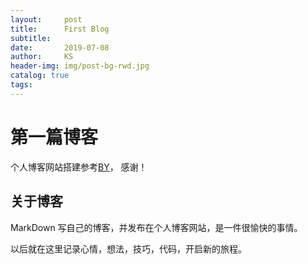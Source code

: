 ```yaml
---
layout:     post
title:      First Blog
subtitle:   
date:       2019-07-08
author:     KS
header-img: img/post-bg-rwd.jpg
catalog: true
tags:
---
```


# 第一篇博客

个人博客网站搭建参考[BY](https://www.jianshu.com/p/e68fba58f75c)， 感谢！


## 关于博客

MarkDown 写自己的博客，并发布在个人博客网站，是一件很愉快的事情。

以后就在这里记录心情，想法，技巧，代码，开启新的旅程。

